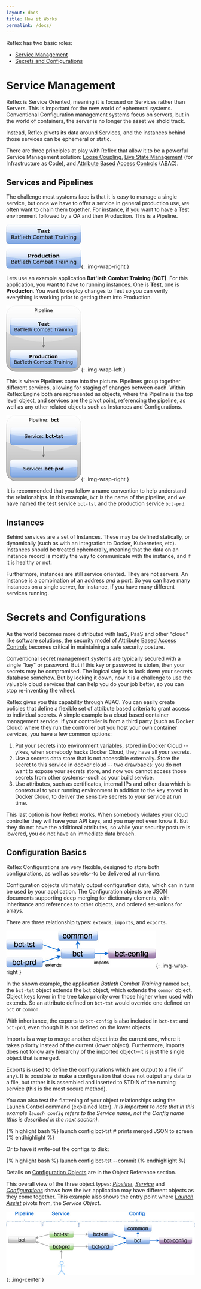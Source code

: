 ```yaml
---
layout: docs
title: How it Works
permalink: /docs/
---
```


Reflex has two basic roles:

* [Service Management](#service-management)
* [Secrets and Configurations](#secrets-and-configurations)

# Service Management

Reflex is Service Oriented, meaning it is focused on Services rather than Servers. This is important for the new world of ephemeral systems. Conventional Configuration management systems focus on servers, but in the world of containers, the server is no longer the asset we shold track.

Instead, Reflex pivots its data around Services, and the instances behind those services can be ephemeral or static.

There are three principles at play with Reflex that allow it to be a powerful Service Management solution:  [Loose Coupling](/docs/loose-coupling/), [Live State Management](/docs/iac/#live-state-management) (for Infrastructure as Code), and [Attribute Based Access Controls](/docs/abac/#live-state-management) (ABAC).

## Services and Pipelines

The challenge most systems face is that it is easy to manage a single service, but once we have to offer a service in general production use, we often want to chain them together.  For instance, if you want to have a Test environment followed by a QA and then Production.  This is a Pipeline.

![batleth example](/docs/summary1.jpg){: .img-wrap-right }

Lets use an example application **Bat'leth Combat Training (BCT)**.  For this application, you want to have to running instances.  One is **Test**, one is **Producton**.  You want to deploy changes to Test so you can verify everything is working prior to getting them into Production.

![batleth example](/docs/summary2.jpg){: .img-wrap-left }

This is where Pipelines come into the picture.  Pipelines group together different services, allowing for staging of changes between each.  Within Reflex Engine both are represented as objects, where the Pipeline is the top level object, and services are the pivot point, referencing the pipeline, as well as any other related objects such as Instances and Configurations.

![batleth example](/docs/summary3.jpg){: .img-wrap-right }

It is recommended that you follow a name convention to help understand the relationships.  In this example, `bct` is the name of the pipeline, and we have named the test service `bct-tst` and the production service `bct-prd`.

## Instances

Behind services are a set of Instances.  These may be defined statically, or dynamically (such as with an integration to Docker, Kubernetes, etc).  Instances should be treated ephemerally, meaning that the data on an instance record is mostly the way to communicate with the instance, and if it is healthy or not.

Furthermore, instances are still service oriented.  They are not servers.  An instance is a combination of an address *and* a port.  So you can have many instances on a single server, for instance, if you have many different services running.

# Secrets and Configurations

As the world becomes more distributed with IaaS, PaaS and other "cloud" like software solutions, the security model of [Attribute Based Access Controls](/docs/abac/#live-state-management) becomes critical in maintaining a safe security posture.

Conventional secret management systems are typically secured with a single "key" or password.  But if this key or password is stolen, then your secrets may be compromised.  The logical step is to lock down your secrets database somehow.  But by locking it down, now it is a challenge to use the valuable cloud services that can help you do your job better, so you can stop re-inventing the wheel.

Reflex gives you this capability through ABAC.  You can easily create policies that define a flexible set of attribute based criteria to grant access to individual secrets.  A simple example is a cloud based container management service.  If your controller is from a third party (such as Docker Cloud) where they run the controller but you host your own container services, you have a few common options:

1. Put your secrets into environment variables, stored in Docker Cloud -- yikes, when somebody hacks Docker Cloud, they have all your secrets.
2. Use a secrets data store that is not accessible externally.  Store the secret to this service in docker cloud -- two drawbacks: you do not want to expose your secrets store, and now you cannot access those secrets from other systems--such as your build service.
3. Use attributes, such as certificates, internal IPs and other data which is contextual to your running environment in addition to the key stored in Docker Cloud, to deliver the sensitive secrets to your service at run time.

This last option is how Reflex works.  When somebody violates your cloud controller they will have your API keys, and you may not even know it.  But they do not have the additional attributes, so while your security posture is lowered, you do not have an immediate data breach.

## Configuration Basics

Reflex Configurations are very flexible, designed to store both configurations, as well as secrets--to be delivered at run-time.

Configuration objects ultimately output configuration data, which can in turn be used by your application.  The Configuration objects are JSON documents supporting deep merging for dictionary elements, with inheritance and references to other objects, and ordered set-unions for arrays.

There are three relationship types: `extends`, `imports`, and `exports`.

![batleth example](/docs/summary4.jpg){: .img-wrap-right }

In the shown example, the application *Batleth Combat Training* named `bct`, the `bct-tst` object extends the `bct` object, which extends the `common` object.  Object keys lower in the tree take priority over those higher when used with extends.  So an attribute defined on `bct-tst` would override one defined on `bct` or `common`.

With inheritance, the exports to `bct-config` is also included in `bct-tst` and `bct-prd`, even though it is not defined on the lower objects.

Imports is a way to merge another object into the current one, where it takes priority instead of the current (lower object).  Furthermore, imports does not follow any hierarchy of the imported object--it is just the single object that is merged.

Exports is used to define the configurations which are output to a file (if any).  It is possible to make a configuration that does not output any data to a file, but rather it is assembled and inserted to STDIN of the running service (this is the most secure method).

You can also test the flattening of your object relationships using the Launch Control command (explained later).  *It is important to note that in this example `launch config` refers to the Service name, not the Config name (this is described in the next section).*

{% highlight bash %}
launch config bct-tst  # prints merged JSON to screen
{% endhighlight %}

Or to have it write-out the configs to disk:

{% highlight bash %}
launch config bct-tst --commit
{% endhighlight %}

Details on [Configuration Objects](/docs/objects#config) are in the Object Reference section.

This overall view of the three object types: [*Pipeline*](/docs/objects/#pipeline), [*Service*](/docs/objects/#service) and [*Configurations*](/docs/objects/#config) shows how the `bct` application may have different objects as they come together.  This example also shows the entry point where [*Launch Assist*](/docs/launch-assist/) pivots from, the *Service Object*. 

![batleth example](/docs/summary5.jpg){: .img-center }

